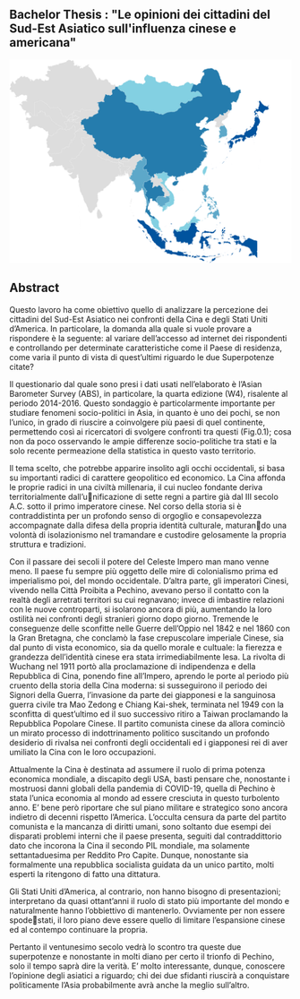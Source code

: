 ## Bachelor Thesis : "Le opinioni dei cittadini del Sud-Est Asiatico sull'influenza cinese e americana"


<div style="text-align:center">
 <p align="center">
  <img src='img/Asia2.png'/>
  
  </p>
  <p align="center">
  </p>
</div>

## Abstract

Questo lavoro ha come obiettivo quello di analizzare la percezione dei cittadini
del Sud-Est Asiatico nei confronti della Cina e degli Stati Uniti d’America. In
particolare, la domanda alla quale si vuole provare a rispondere è la seguente:
al variare dell’accesso ad internet dei rispondenti e controllando per determinate
caratteristiche come il Paese di residenza, come varia il punto di vista di quest’ultimi
riguardo le due Superpotenze citate?

Il questionario dal quale sono presi i dati usati nell’elaborato è l’Asian Barometer
Survey (ABS), in particolare, la quarta edizione (W4), risalente al periodo 2014-2016.
Questo sondaggio è particolarmente importante per studiare fenomeni socio-politici
in Asia, in quanto è uno dei pochi, se non l’unico, in grado di riuscire a coinvolgere
più paesi di quel continente, permettendo così ai ricercatori di svolgere confronti tra
questi (Fig.0.1); cosa non da poco osservando le ampie differenze socio-politiche tra stati e la solo recente permeazione della statistica in questo vasto territorio.

Il tema scelto, che potrebbe apparire insolito agli occhi occidentali, si basa su
importanti radici di carattere geopolitico ed economico. La Cina affonda le proprie
radici in una civiltà millenaria, il cui nucleo fondante deriva territorialmente dall’unificazione di sette regni a partire già dal III secolo A.C. sotto il primo imperatore
cinese. Nel corso della storia si è contraddistinta per un profondo senso di orgoglio e
consapevolezza accompagnate dalla difesa della propria identità culturale, maturando una volontà di isolazionismo nel tramandare e custodire gelosamente la propria
struttura e tradizioni.

Con il passare dei secoli il potere del Celeste Impero man mano venne meno. Il
paese fu sempre più oggetto delle mire di colonialismo prima ed imperialismo poi, del
mondo occidentale. D’altra parte, gli imperatori Cinesi, vivendo nella Città Proibita
a Pechino, avevano perso il contatto con la realtà degli arretrati territori su cui
regnavano; invece di imbastire relazioni con le nuove controparti, si isolarono ancora
di più, aumentando la loro ostilità nei confronti degli stranieri giorno dopo giorno.
Tremende le conseguenze delle sconfitte nelle Guerre dell’Oppio nel 1842 e nel 1860
con la Gran Bretagna, che conclamò la fase crepuscolare imperiale Cinese, sia dal
punto di vista economico, sia da quello morale e cultuale: la fierezza e grandezza
dell’identità cinese era stata irrimediabilmente lesa. La rivolta di Wuchang nel 1911
portò alla proclamazione di indipendenza e della Repubblica di Cina, ponendo fine
all’Impero, aprendo le porte al periodo più cruento della storia della Cina moderna:
si susseguirono il periodo dei Signori della Guerra, l’invasione da parte dei giapponesi
e la sanguinosa guerra civile tra Mao Zedong e Chiang Kai-shek, terminata nel 1949
con la sconfitta di quest’ultimo ed il suo successivo ritiro a Taiwan proclamando
la Repubblica Popolare Cinese. Il partito comunista cinese da allora cominciò un
mirato processo di indottrinamento politico suscitando un profondo desiderio di
rivalsa nei confronti degli occidentali ed i giapponesi rei di aver umiliato la Cina con
le loro occupazioni.

Attualmente la Cina è destinata ad assumere il ruolo di prima potenza economica
mondiale, a discapito degli USA, basti pensare che, nonostante i mostruosi danni
globali della pandemia di COVID-19, quella di Pechino è stata l’unica economia al
mondo ad essere cresciuta in questo turbolento anno. E’ bene però riportare che
sul piano militare e strategico sono ancora indietro di decenni rispetto l’America.
L’occulta censura da parte del partito comunista e la mancanza di diritti umani,
sono soltanto due esempi dei disparati problemi interni che il paese presenta, seguiti
dal contraddittorio dato che incorona la Cina il secondo PIL mondiale, ma solamente
settantaduesima per Reddito Pro Capite. Dunque, nonostante sia formalmente una
repubblica socialista guidata da un unico partito, molti esperti la ritengono di fatto
una dittatura.


Gli Stati Uniti d’America, al contrario, non hanno bisogno di presentazioni;
interpretano da quasi ottant’anni il ruolo di stato più importante del mondo e
naturalmente hanno l’obbiettivo di mantenerlo. Ovviamente per non essere spodestati, il loro piano deve essere quello di limitare l’espansione cinese ed al contempo continuare la propria.

Pertanto il ventunesimo secolo vedrà lo scontro tra queste
due superpotenze e nonostante in molti diano per certo il trionfo di Pechino, solo il
tempo saprà dire la verità.
E’ molto interessante, dunque, conoscere l’opinione degli asiatici a riguardo; chi
dei due sfidanti riuscirà a conquistare politicamente l’Asia probabilmente avrà anche
la meglio sull’altro.


